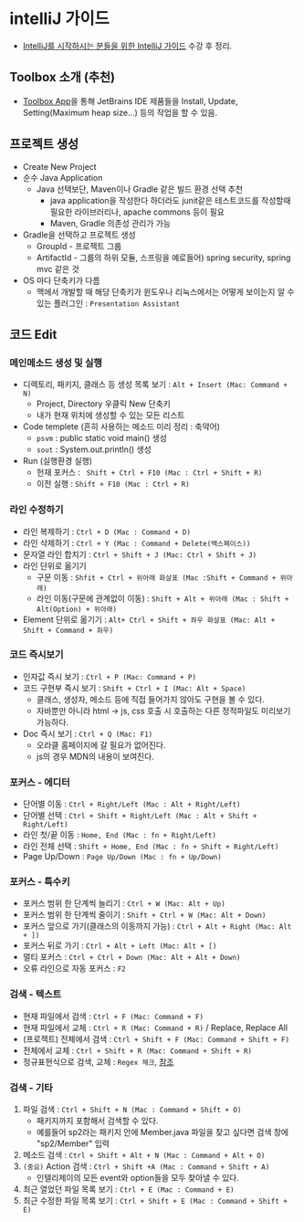 # intelliJ 가이드
- [IntelliJ를 시작하시는 분들을 위한 IntelliJ 가이드](https://www.inflearn.com/course/intellij-guide/) 수강 후 정리.

## Toolbox 소개 (추천)
- [Toolbox App](https://www.jetbrains.com/toolbox/app/)을 통해 JetBrains IDE 제품들을 Install, Update, Setting(Maximum heap size...) 등의 작업을 할 수 있음.

## 프로젝트 생성
- Create New Project
- 순수 Java Application
    - Java 선택보단, Maven이나 Gradle 같은 빌드 환경 선택 추천
        - java application을 작성한다 하더라도 junit같은 테스트코드를 작성할때 필요한 라이브러리나, apache commons 등이 필요
        - Maven, Gradle 의존성 관리가 가능
- Gradle을 선택하고 프로젝트 생성
     - GroupId - 프로젝트 그룹
     - ArtifactId - 그룹의 하위 모듈, 스프링을 예로들어) spring security, spring mvc 같은 것
- OS 마다 단축키가 다름
    - 맥에서 개발할 때 해당 단축키가 윈도우나 리눅스에서는 어떻게 보이는지 알 수 있는 플러그인 : `Presentation Assistant`

## 코드 Edit

### 메인메소드 생성 및 실행

- 디렉토리, 패키지, 클래스 등 생성 목록 보기 : `Alt + Insert (Mac: Command + N)`
    - Project, Directory 우클릭 New 단축키
    - 내가 현재 위치에 생성할 수 있는 모든 리스트
- Code templete (흔히 사용하는 메소드 미리 정리 : 축약어)
    - `psvm` : public static void main() 생성
    -  `sout` : System.out.println() 생성
- Run (실행환경 실행)
    - 헌재 포커스 : ` Shift + Ctrl + F10 (Mac : Ctrl + Shift + R)`
    - 이전 실행 : `Shift + F10 (Mac : Ctrl + R)`

### 라인 수정하기
- 라인 복제하기 : `Ctrl + D (Mac : Command + D)`
- 라인 삭제하기 : `Ctrl + Y (Mac : Command + Delete(백스페이스))`
- 문자열 라인 합치기 : `Ctrl + Shift + J (Mac: Ctrl + Shift + J)`
- 라인 단위로 옮기기
    - 구문 이동 : `Shfit + Ctrl + 위아래 화살표 (Mac :Shift + Command + 위아래)` 
    - 라인 이동(구문에 관계없이 이동) : `Shift + Alt + 위아래 (Mac : Shift + Alt(Option) + 위아래)`
- Element 단위로 옮기기 : `Alt+ Ctrl + Shift + 좌우 화살표 (Mac: Alt + Shift + Command + 좌우)` 

### 코드 즉시보기
- 인자값 즉시 보기 : `Ctrl + P (Mac: Command + P)`
- 코드 구현부 즉시 보기 : `Shift + Ctrl + I (Mac: Alt + Space)`
    - 클래스, 생성자, 메소드 등에 직접 들어가지 않아도 구현을 볼 수 있다.
    - 자바뿐만 아니라  html -> js, css 호출 시 호출하는 다른 정적파일도 미리보기 가능하다.
- Doc 즉시 보기 : `Ctrl + Q (Mac: F1)`
    - 오라클 홈페이지에 갈 필요가 없어진다.
    - js의 경우 MDN의 내용이 보여진다.

### 포커스 - 에디터
- 단어별 이동 : `Ctrl + Right/Left (Mac : Alt + Right/Left)`
- 단어별 선택 : `Ctrl + Shift + Right/Left (Mac : Alt + Shift + Right/Left)`
- 라인 첫/끝 이동 : `Home, End (Mac : fn + Right/Left)`
- 라인 전체 선택 : `Shift + Home, End (Mac : fn + Shift + Right/Left)`
- Page Up/Down : `Page Up/Down (Mac : fn + Up/Down)`

### 포커스 - 특수키
- 포커스 범위 한 단계씩 늘리기 : `Ctrl + W (Mac: Alt + Up)`
- 포커스 범위 한 단계씩 줄이기 : `Shift + Ctrl + W (Mac: Alt + Down)`
- 포커스 앞으로 가기(클래스의 이동까지 가능) : `Ctrl + Alt + Right (Mac: Alt + ])`
- 포커스 뒤로 가기 : `Ctrl + Alt + Left (Mac: Alt + [)`
- 멀티 포커스 : `Ctrl + Ctrl + Down (Mac: Alt + Alt + Down)`
- 오류 라인으로 자동 포커스 : `F2`

### 검색 - 텍스트
- 현재 파일에서 검색 : `Ctrl + F (Mac: Command + F)`
- 현재 파일에서 교체 : `Ctrl + R (Mac: Command + R)` / Replace, Replace All
- (프로젝트) 전체에서 검색 : `Ctrl + Shift + F (Mac: Command + Shift + F)`
- 전체에서 교체 : `Ctrl + Shift + R (Mac: Command + Shift + R)`
- 정규표현식으로 검색, 교체 : `Regex 체크`, [참조](https://jojoldu.tistory.com/160)

### 검색 - 기타
1. 파일 검색 : `Ctrl + Shift + N (Mac : Command + Shift + O)`
    - 패키지까지 포함해서 검색할 수 있다.
    - 예를들어 sp2라는 패키지 안에 Member.java 파일을 찾고 싶다면 검색 창에 "sp2/Member" 입력
2. 메소드 검색 : `Ctrl + Shift + Alt + N (Mac : Command + Alt + O)`
3. `(중요)` Action 검색 : `Ctrl + Shift +A (Mac : Command + Shift + A)`
    - 인텔리제이의 모든 event와 option들을 모두 찾아낼 수 있다.
4. 최근 열었던 파일 목록 보기 : `Ctrl + E (Mac : Command + E)`
5. 최근 수정한 파일 목록 보기 : `Ctrl + Shift + E (Mac : Command + Shift + E)`